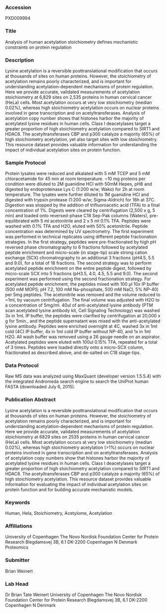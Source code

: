 ### Accession
PXD009994

### Title
Analysis of human acetylation stoichiometry defines mechanistic constraints on protein regulation

### Description
Lysine acetylation is a reversible posttranslational modification that occurs at thousands of sites on human proteins. However, the stoichiometry of acetylation remains poorly characterized, and is important for understanding acetylation-dependent mechanisms of protein regulation. Here we provide accurate, validated measurements of acetylation stoichiometry at 6,829 sites on 2,535 proteins in human cervical cancer (HeLa) cells. Most acetylation occurs at very low stoichiometry (median 0.02%), whereas high stoichiometry acetylation occurs on nuclear proteins involved in gene transcription and on acetyltransferases. Analysis of acetylation copy number shows that histones harbor the majority of acetylated lysine residues in human cells. Class I deacetylases target a greater proportion of high stoichiometry acetylation compared to SIRT1 and HDAC6. The acetyltransferases CBP and p300 catalyze a majority (65%) of high stoichiometry acetylation, yet also target sites with low stoichiometry. This resource dataset provides valuable information for understanding the impact of individual acetylation sites on protein function.

### Sample Protocol
Protein lysates were reduced and alkalated with 5 mM TCEP and 5 mM chloracetamide for 45 min at room temperature. ~10 mg proteins per condition were diluted to 2M guanidine HCl with 50mM Hepes, pH8 and digested by endoproteinase Lys C (1:200 w/w; Wako) for 2h at room temperature. The lysates were further diluted to 1M guanidine HCl and digested with trypsin protease (1:200 w/w; Sigma-Aldrich) for 16h at 37C. Digestion was stopped by the addition of trifluoroacetic acid (TFA) to a final concentration of 1%. Digests were cleared by centrifugation (2,500 x g, 5 min) and loaded onto reversed-phase C18 Sep-Pak columns (Waters), pre-equilibrated with 5 ml acetonitrile and 2 x 5 ml 0.1% TFA. Peptides were washed with 0.1% TFA and H2O, eluted with 50% acetonitrile. Peptide concentration was determined by UV spectrometry. The first experiment was performed in technical replicates using different peptide fractionation strategies. In the first strategy, peptides were pre-fractionated by high pH reversed phase chromatography to 6 fractions followed by acetylated peptide enrichment and micro-scale (in stage-tip) scale strong cation exchange (SCX) chromatrography to an additional 3 fractions (pH4.5, 5.5 and 9.0), for a total of 18 fractions. The second strategy was to perform acetylated peptide enrichment on the entire peptide digest, followed by micro-scale SCX into 5 fractions (pH3.5, 4.0, 4.5, 5.5 and 9.0). The second experiment was performed using the second fractionation strategy. For acetylated peptide enrichment, the peptides mixed with 100 µl 10x IP buffer (500 mM MOPS; pH 7.2, 100 mM Na-phosphate, 500 mM NaCl, 5% NP-40) per 5mg peptides. The acetonitrile was removed and the volume reduced to ~1ml, by vacuum centrifugation. The final volume was adjusted with H2O to a concentration of 5mg/ml. 40ul of anti-acetylated lysine antibody (PTM scan acetylated lysine antibody kit, Cell Signaling Technology) was washed 3x in 1mL IP buffer, the peptides were clarified by centrifugation at 20,000 x g for 5min., and the peptide supernatant was mixed with the anti-acetylated lysine antibody. Peptides were enriched overnight at 4C, washed 3x in 1ml cold (4C) IP buffer, 4x in 1ml cold IP buffer without NP-40, and 1x in 1ml H2O. All wash buffer was removed using a 26 gauge needle on an aspirator. Acetylated peptides were eluted with 100ul 0.15% TFA, repeated for a total of 3 times. Peptides were loaded directly onto a micro-SCX column, fractionated as described above, and de-salted on C18 stage-tips.

### Data Protocol
Raw MS data was analyzed using MaxQuant (developer version 1.5.5.4) with the integrated Andromeda search engine to search the UniProt human FASTA (downloaded July 6, 2015).

### Publication Abstract
Lysine acetylation is a reversible posttranslational modification that occurs at thousands of sites on human proteins. However, the stoichiometry of acetylation remains poorly characterized, and is important for understanding acetylation-dependent mechanisms of protein regulation. Here we provide accurate, validated measurements of acetylation stoichiometry at 6829 sites on 2535 proteins in human cervical cancer (HeLa) cells. Most acetylation occurs at very low stoichiometry (median 0.02%), whereas high stoichiometry acetylation (&gt;1%) occurs on nuclear proteins involved in gene transcription and on acetyltransferases. Analysis of acetylation copy numbers show that histones harbor the majority of acetylated lysine residues in human cells. Class I deacetylases target a greater proportion of high stoichiometry acetylation compared to SIRT1 and HDAC6. The acetyltransferases CBP and p300 catalyze a majority (65%) of high stoichiometry acetylation. This resource dataset provides valuable information for evaluating the impact of individual acetylation sites on protein function and for building accurate mechanistic models.

### Keywords
Human, Hela, Stoichiometry, Acetylome, Acetylation

### Affiliations
University of Copenhagen The Novo Nordisk Foundation Center for Protein Research Blegdamsvej 3B, 6.1 DK-2200 Copenhagen N Denmark
Proteomics

### Submitter
Brian Weinert

### Lab Head
Dr Brian Tate Weinert
University of Copenhagen The Novo Nordisk Foundation Center for Protein Research Blegdamsvej 3B, 6.1 DK-2200 Copenhagen N Denmark


